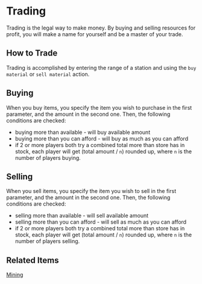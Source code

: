 # Trading

Trading is the legal way to make money. By buying and selling resources for profit, you will make a name for yourself and be a master of your trade.

## How to Trade

Trading is accomplished by entering the range of a station and using the `buy material` or `sell material` action.

## Buying

When you buy items, you specify the item you wish to purchase in the first parameter, and the amount in the second one.
Then, the following conditions are checked:
* buying more than available - will buy available amount
* buying more than you can afford - will buy as much as you can afford
* if 2 or more players both try a combined total more than store has in stock,
  each player will get (total amount / `n`) rounded up, where `n` is the number of players buying.


## Selling

When you sell items, you specify the item you wish to sell in the first parameter, and the amount in the second one.
Then, the following conditions are checked:
* selling more than available - will sell available amount
* selling more than you can afford - will sell as much as you can afford
* if 2 or more players both try a combined total more than store has in stock,
  each player will get (total amount / `n`) rounded up, where `n` is the number of players selling.


## Related Items

[Mining](asteroid_fields_and_mining.md)